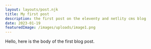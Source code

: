 ```yaml
---
layout: layouts/post.njk
title: My first post
description: the first post on the eleventy and netlity cms blog 
date: 2023-01-19
featuredImage: /images/uploads/image1.png
---
```


Hello, here is the body of the first blog post.